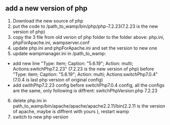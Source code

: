 ## add a new version of php
1. Download the new source of php
2. put the code to /path_to_wamp/bin/php/php-7.2.23(7.2.23 is the new version of php)
3. copy the 3 file from old verion of php folder to  the folder above: php.ini, phpForApache.ini, wampserver.conf
4. update php.ini and phpForApache.ini and set the version to new one
5. update wampmanager.ini in /path_to_wamp:
* add new line "Type: item; Caption: "5.6.19"; Action: multi; Actions:switchPhp7.2.23" (7.2.23 is the new version of php) before 
"Type: item; Caption: "5.6.19"; Action: multi; Actions:switchPhp7.0.4"(7.0.4 is last php version of original config)
* add swithPhp7.2.23 config before switchPhp7.0.4 config, all the configs are the same, only following is diffrent: switchPhpVersion.php 7.2.23
6. delete php.ini in path_to_wamp/bin/apache/apache/apache2.2.11/bin(2.2.11 is the version of apache, maybe is diffrent with yours ), restart wamp
7. switch to new php version
